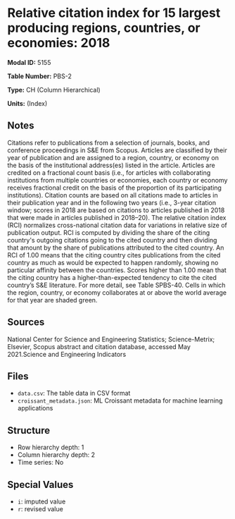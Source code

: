 # Relative citation index for 15 largest producing regions, countries, or economies: 2018

**Modal ID:** 5155

**Table Number:** PBS-2

**Type:** CH (Column Hierarchical)

**Units:** (Index)

## Notes

Citations refer to publications from a selection of journals, books, and conference proceedings in S&E from Scopus. Articles are classified by their year of publication and are assigned to a region, country, or economy on the basis of the institutional address(es) listed in the article. Articles are credited on a fractional count basis (i.e., for articles with collaborating institutions from multiple countries or economies, each country or economy receives fractional credit on the basis of the proportion of its participating institutions). Citation counts are based on all citations made to articles in their publication year and in the following two years (i.e., 3-year citation window; scores in 2018 are based on citations to articles published in 2018 that were made in articles published in 2018–20). The relative citation index (RCI) normalizes cross-national citation data for variations in relative size of publication output. RCI is computed by dividing the share of the citing country's outgoing citations going to the cited country and then dividing that amount by the share of publications attributed to the cited country. An RCI of 1.00 means that the citing country cites publications from the cited country as much as would be expected to happen randomly, showing no particular affinity between the countries. Scores higher than 1.00 mean that the citing country has a higher-than-expected tendency to cite the cited country’s S&E literature. For more detail, see Table SPBS-40. Cells in which the region, country, or economy collaborates at or above the world average for that year are shaded green.

## Sources

National Center for Science and Engineering Statistics; Science-Metrix; Elsevier, Scopus abstract and citation database, accessed May 2021.Science and Engineering Indicators

## Files

- `data.csv`: The table data in CSV format
- `croissant_metadata.json`: ML Croissant metadata for machine learning applications

## Structure

- Row hierarchy depth: 1
- Column hierarchy depth: 2
- Time series: No

## Special Values

- `i`: imputed value
- `r`: revised value
